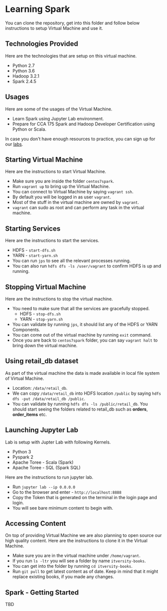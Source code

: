 # Learning Spark

You can clone the repository, get into this folder and follow below instructions to setup Virtual Machine and use it.

## Technologies Provided

Here are the technologies that are setup on this virtual machine.

* Python 2.7
* Python 3.6
* Hadoop 3.2.1
* Spark 2.4.5

## Usages

Here are some of the usages of the Virtual Machine.

* Learn Spark using Jupyter Lab environment.
* Prepare for CCA 175 Spark and Hadoop Developer Certification using Python or Scala.

In case you don't have enough resources to practice, you can sign up for our [labs](https://labs.itversity.com).

## Starting Virtual Machine

Here are the instructions to start Virtual Machine.

* Make sure you are inside the folder `centos7spark`.
* Run `vagrant up` to bring up the Virtual Machine.
* You can connect to Virtual Machine by saying `vagrant ssh`.
* By default you will be logged in as user `vagrant`.
* Most of the stuff in the virtual machine are owned by `vagrant`.
* `vagrant` can sudo as root and can perform any task in the virtual machine.

## Starting Services

Here are the instructions to start the services.

* HDFS - `start-dfs.sh`
* YARN - `start-yarn.sh`
* You can run `jps` to see all the relevant processes running.
* You can also run `hdfs dfs -ls /user/vagrant` to confirm HDFS is up and running.

## Stopping Virtual Machine

Here are the instructions to stop the virtual machine.

* You need to make sure that all the services are gracefully stopped.
  * HDFS - `stop-dfs.sh`
  * YARN - `stop-yarn.sh`
* You can validate by running `jps`, it should list any of the HDFS or YARN Components.
* You can come out of the virtual machine by running `exit` command.
* Once you are back to `centos7spark` folder, you can say `vagrant halt` to bring down the virtual machine.

## Using retail_db dataset

As part of the virtual machine the data is made available in local file system of Virtual Machine.

* Location: `/data/retail_db`.
* We can copy `/data/retail_db` into HDFS location `/public` by saying `hdfs dfs -put /data/retail_db /public`.
* You can validate by running `hdfs dfs -ls /public/retail_db`. You should start seeing the folders related to retail_db such as **orders**, **order_items** etc.

## Launching Jupyter Lab

Lab is setup with Jupter Lab with following Kernels.

* Python 3
* Pyspark 2
* Apache Toree - Scala (Spark)
* Apache Toree - SQL (Spark SQL)

Here are the instructions to run jupyter lab.

* Run `jupyter lab --ip 0.0.0.0`
* Go to the browser and enter - `http://localhost:8888`
* Copy the Token that is generated on the terminal in the login page and login.
* You will see bare minimum content to begin with.

## Accessing Content

On top of providing Virtual Machine we are also planning to open source our high quality content. Here are the instructions to clone it in the Virtual Machine.

* Make sure you are in the virtual machine under `/home/vagrant`.
* If you run `ls -ltr` you will see a folder by name `itversity-books`.
* You can get into the folder by running `cd itversity-books`.
* Run `git pull` to get latest content as of date. Keep in mind that it might replace existing books, if you made any changes.

## Spark - Getting Started

TBD
